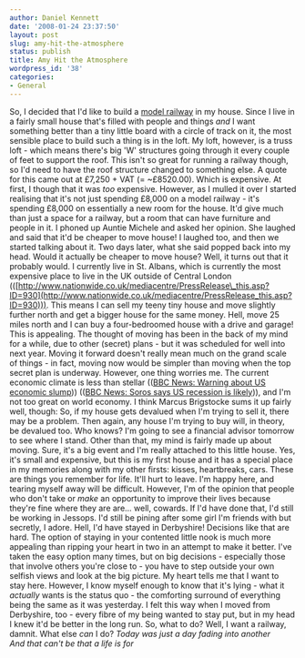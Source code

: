 ```yaml
---
author: Daniel Kennett
date: '2008-01-24 23:37:50'
layout: post
slug: amy-hit-the-atmosphere
status: publish
title: Amy Hit the Atmosphere
wordpress_id: '38'
categories:
- General
---
```


So, I decided that I'd like to build a [model railway](http://danielkennett.org/?p=36) in my house. Since I live in a
fairly small house that's filled with people and things *and* I want
something better than a tiny little board with a circle of track on it,
the most sensible place to build such a thing is in the loft. My loft,
however, is a truss loft - which means there's big 'W' structures going
through it every couple of feet to support the roof. This isn't so great
for running a railway though, so I'd need to have the roof structure
changed to something else. A quote for this came out at £7,250 + VAT (=
\~£8520.00). Which is expensive. At first, I though that it was *too*
expensive. However, as I mulled it over I started realising that it's
not just spending £8,000 on a model railway - it's spending £8,000 on
essentially a new room for the house. It'd give much than just a space
for a railway, but a room that can have furniture and people in it. I
phoned up Auntie Michele and asked her opinion. She laughed and said
that it'd be cheaper to move house! I laughed too, and then we started
talking about it. Two days later, what she said popped back into my
head. Would it actually be cheaper to move house? Well, it turns out
that it probably would. I currently live in St. Albans, which is
currently the most expensive place to live in the UK outside of Central
London
(([http://www.nationwide.co.uk/mediacentre/PressRelease\_this.asp?ID=930](http://www.nationwide.co.uk/mediacentre/PressRelease_this.asp?ID=930))).
This means I can sell my teeny tiny house and move slightly further
north and get a bigger house for the same money. Hell, move 25 miles
north and I can buy a four-bedroomed house with a drive and garage! This
is appealing. The thought of moving has been in the back of my mind for
a while, due to other (secret) plans - but it was scheduled for well
into next year. Moving it forward doesn't really mean much on the grand
scale of things - in fact, moving now would be simpler than moving when
the top secret plan is underway. However, one thing worries me. The
current economic climate is less than stellar (([BBC News: Warning about US economic slump](http://news.bbc.co.uk/1/hi/business/7204368.stm)))
(([BBC News: Soros says US recession is likely](http://news.bbc.co.uk/1/hi/business/7204159.stm))), and I'm not
too great on world economy. I think Marcus Brigstocke sums it up fairly
well, though: So, if my house gets devalued when I'm trying to sell it,
there may be a problem. Then again, any house I'm trying to buy will, in
theory, be devalued too. Who knows? I'm going to see a financial advisor
tomorrow to see where I stand. Other than that, my mind is fairly made
up about moving. Sure, it's a big event and I'm really attached to this
little house. Yes, it's small and expensive, but this is my first house
and it has a special place in my memories along with my other firsts:
kisses, heartbreaks, cars. These are things you remember for life. It'll
hurt to leave. I'm happy here, and tearing myself away will be
difficult. However, I'm of the opinion that people who don't take or
*make* an opportunity to improve their lives because they're fine where
they are are... well, cowards. If I'd have done that, I'd still be
working in Jessops. I'd still be pining after some girl I'm friends with
but secretly, I adore. Hell, I'd have stayed in Derbyshire! Decisions
like that are hard. The option of staying in your contented little nook
is much more appealing than ripping your heart in two in an attempt to
make it better. I've taken the easy option many times, but on big
decisions - especially those that involve others you're close to - you
have to step outside your own selfish views and look at the big picture.
My heart tells me that I want to stay here. However, I know myself
enough to know that it's lying - what it *actually* wants is the status
quo - the comforting surround of everything being the same as it was
yesterday. I felt this way when I moved from Derbyshire, too - every
fibre of my being wanted to stay put, but in my head I knew it'd be
better in the long run. So, what to do? Well, I want a railway, damnit.
What else *can* I do? *Today was just a day fading into another \
 And that can't be that a life is for*
